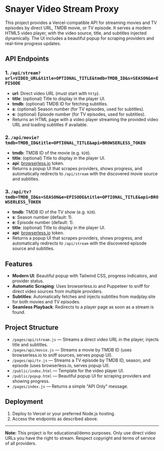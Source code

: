 # Snayer Video Stream Proxy

This project provides a Vercel-compatible API for streaming movies and TV episodes by direct URL, TMDB movie, or TV episode. It serves a modern HTML5 video player, with the video source, title, and subtitles injected dynamically. The UI includes a beautiful popup for scraping providers and real-time progress updates.

## API Endpoints

### 1. `/api/stream?url=VIDEO_URL&title=OPTIONAL_TITLE&tmdb=TMDB_ID&s=SEASON&e=EPISODE`
- **url**: Direct video URL (must start with `http`).
- **title**: (optional) Title to display in the player UI.
- **tmdb**: (optional) TMDB ID for fetching subtitles.
- **s**: (optional) Season number (for TV episodes, used for subtitles).
- **e**: (optional) Episode number (for TV episodes, used for subtitles).
- Returns an HTML page with a video player streaming the provided video URL and loading subtitles if available.

### 2. `/api/movie?tmdb=TMDB_ID&title=OPTIONAL_TITLE&api=BROWSERLESS_TOKEN`
- **tmdb**: TMDB ID of the movie (e.g. `920`).
- **title**: (optional) Title to display in the player UI.
- **api**: [browserless.io](https://www.browserless.io/) token.
- Returns a popup UI that scrapes providers, shows progress, and automatically redirects to `/api/stream` with the discovered movie source and subtitles.

### 3. `/api/tv?tmdb=TMDB_ID&s=SEASON&e=EPISODE&title=OPTIONAL_TITLE&api=BROWSERLESS_TOKEN`
- **tmdb**: TMDB ID of the TV show (e.g. `920`).
- **s**: Season number (default: 1).
- **e**: Episode number (default: 1).
- **title**: (optional) Title to display in the player UI.
- **api**: [browserless.io](https://www.browserless.io/) token.
- Returns a popup UI that scrapes providers, shows progress, and automatically redirects to `/api/stream` with the discovered episode source and subtitles.

## Features
- **Modern UI**: Beautiful popup with Tailwind CSS, progress indicators, and provider status.
- **Automatic Scraping**: Uses browserless.io and Puppeteer to sniff for direct video sources from multiple providers.
- **Subtitles**: Automatically fetches and injects subtitles from madplay.site for both movies and TV episodes.
- **Seamless Playback**: Redirects to a player page as soon as a stream is found.

## Project Structure
- `/pages/api/stream.js` — Streams a direct video URL in the player, injects title and subtitles.
- `/pages/api/movie.js` — Streams a movie by TMDB ID (uses browserless.io to sniff sources, serves popup UI).
- `/pages/api/tv.js` — Streams a TV episode by TMDB ID, season, and episode (uses browserless.io, serves popup UI).
- `/public/index.html` — Template for the video player UI.
- `/public/popup.html` — Beautiful popup UI for scraping providers and showing progress.
- `/pages/index.js` — Returns a simple "API Only" message.

## Deployment
1. Deploy to Vercel or your preferred Node.js hosting.
2. Access the endpoints as described above.

---

**Note:** This project is for educational/demo purposes. Only use direct video URLs you have the right to stream. Respect copyright and terms of service of all providers.
